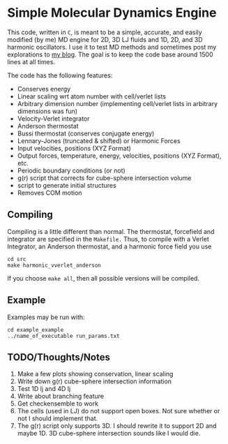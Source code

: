 Simple Molecular Dynamics Engine
=========================

This code, written in `C`, is meant to be a simple, accurate, and
easily modified (by me) MD engine for 2D, 3D LJ fluids and 1D, 2D,
and 3D harmonic oscillators. I use it to test MD methods and sometimes
post my explorations to [my
blog](http://crowsandcats.blogspot.com). The goal is to keep the code
base around 1500 lines at all times.


The code has the following features:

* Conserves energy
* Linear scaling wrt atom number with cell/verlet lists
* Arbitrary dimension number (implementing cell/verlet lists in arbitrary dimensions was fun)
* Velocity-Verlet integrator
* Anderson thermostat
* Bussi thermostat (conserves conjugate energy)
* Lennary-Jones (truncated & shifted) or Harmonic Forces
* Input velocities, positions (XYZ Format)
* Output forces, temperature, energy, velocities, positions (XYZ Format), etc.
* Periodic boundary conditions (or not)
* g(r) script that corrects for cube-sphere intersection volume
* script to generate initial structures
* Removes COM motion


Compiling
-------------------------
Compiling is a little different
than normal. The thermostat, forcefield and integrator are specified
in the `Makefile.` Thus, to compile with a Verlet Integrator, an
Anderson thermostat, and a harmonic force field you use

    cd src
    make harmonic_vverlet_anderson

If you choose `make all`, then all possible versions will be compiled.

Example
-------------------------
Examples may be run with:

    cd example_example
    ../name_of_executable run_params.txt

TODO/Thoughts/Notes
-------------------------
1. Make a few plots showing conservation, linear scaling
2. Write down g(r) cube-sphere intersection information
3. Test 1D lj and 4D lj
4. Write about branching feature
5. Get checkensemble to work
6. The cells (used in LJ) do not support open boxes. Not sure whether or not I should implement that. 
7. The g(r) script only supports 3D. I should rewrite it to support 2D and maybe 1D. 3D cube-sphere intersection sounds like I would die.